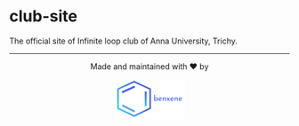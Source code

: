 # club-site

The official site of Infinite loop club of Anna University, Trichy.

---

<p align="center">
 Made and maintained with ❤️ by
</p>
<p align="center">
<img
  src="https://raw.githubusercontent.com/benxene/blobs/main/benxene-w-name-right.png"
   width="128px;"
   alt="benxene"
   align="center"
/>
</p>
